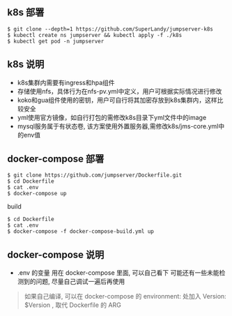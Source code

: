 ## k8s 部署
```
$ git clone --depth=1 https://github.com/SuperLandy/jumpserver-k8s
$ kubectl create ns jumpserver && kubectl apply -f ./k8s
$ kubectl get pod -n jumpserver
```

## k8s 说明

- k8s集群内需要有ingress和hpa组件
- 存储使用nfs，具体行为在nfs-pv.yml中定义，用户可根据实际情况进行修改
- koko和gua组件使用的密钥，用户可自行将其加密存放到k8s集群内，这样比较安全
- yml使用官方镜像，如自行打包的需修改k8s目录下yml文件中的image
- mysql服务属于有状态卷, 该方案使用外置服务器,需修改k8s/jms-core.yml中的env值



## docker-compose 部署

```
$ git clone https://github.com/jumpserver/Dockerfile.git
$ cd Dockerfile
$ cat .env
$ docker-compose up
```

build
```
$ cd Dockerfile
$ cat .env
$ docker-compose -f docker-compose-build.yml up
```
## docker-compose 说明

- .env 的变量 用在 docker-compose 里面, 可以自己看下
可能还有一些未能检测到的问题, 尽量自己调试一遍后再使用

> 如果自己编译, 可以在 docker-compose 的 environment: 处加入 Version: $Version , 取代 Dockerfile 的 ARG




